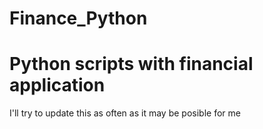 # Finance_Python
<h1>Python scripts with financial application</h1>
<p>I'll try to update this as often as it may be posible for me</p>
